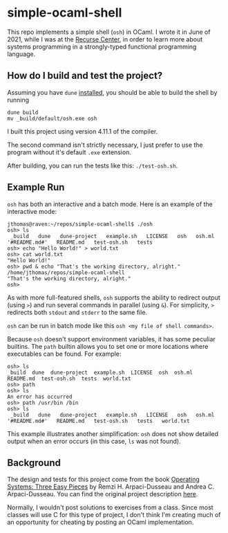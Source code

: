 # simple-ocaml-shell

This repo implements a simple shell (`osh`) in OCaml. I wrote it in
June of 2021, while I was at the [Recurse
Center](https://www.recurse.com/), in order to learn more about
systems programming in a strongly-typed functional programming
language.

## How do I build and test the project?

Assuming you have `dune` [installed](https://dune.build/install), you
should be able to build the shell by running

```
dune build
mv _build/default/osh.exe osh
```

I built this project using version 4.11.1 of the compiler.


The second command isn't strictly necessary, I just prefer to use the
program without it's default `.exe` extension.

After building, you can run the tests like this: `./test-osh.sh`.

## Example Run

`osh` has both an interactive and a batch mode. Here is an example of the interactive mode:
```
jthomas@raven:~/repos/simple-ocaml-shell$ ./osh
osh> ls
 _build   dune	 dune-project   example.sh   LICENSE   osh   osh.ml  '#README.md#'   README.md	 test-osh.sh   tests
osh> echo "Hello World!" > world.txt
osh> cat world.txt
"Hello World!"
osh> pwd & echo "That's the working directory, alright."
/home/jthomas/repos/simple-ocaml-shell
"That's the working directory, alright."
osh>
```

As with more full-featured shells, `osh` supports the ability to
redirect output (using `>`) and run several commands in parallel
(using `&`). For simplicity, `>` redirects both `stdout` and `stderr`
to the same file.

`osh` can be run in batch mode like this `osh <my file of shell commands>`.

Because `osh` doesn't support environment variables, it has some
peculiar builtins. The `path` builtin allows you to set one or more
locations where executables can be found. For example:

```
osh> ls
_build	dune  dune-project  example.sh	LICENSE  osh  osh.ml  README.md  test-osh.sh  tests  world.txt
osh> path
osh> ls
An error has occurred
osh> path /usr/bin /bin
osh> ls
 _build   dune	 dune-project   example.sh   LICENSE   osh   osh.ml  '#README.md#'   README.md	 test-osh.sh   tests   world.txt
```

This example illustrates another simplification: `osh` does not show
detailed output when an error occurs (in this case, `ls` was not
found).

## Background

The design and tests for this project come from the book [Operating
Systems: Three Easy Pieces](https://pages.cs.wisc.edu/~remzi/OSTEP/)
by Remzi H. Arpaci-Dusseau and Andrea C. Arpaci-Dusseau. You can find
the original project description
[here](https://github.com/remzi-arpacidusseau/ostep-projects/tree/master/processes-shell).

Normally, I wouldn't post solutions to exercises from a class. Since
most classes will use C for this type of project, I don't think I'm
creating much of an opportunity for cheating by posting an OCaml
implementation.
